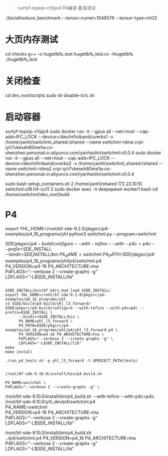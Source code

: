 > xurtyf-topxip-xYpjo4
P4编译
基准测试


./bin/allreduce_benchmark --tensor-numel=1048576 --tensor-type=int32


# 大页内存测试
cd checks
g++ -o hugetlbfs_test hugetlbfs_test.cc -lhugetlbfs
./hugetlbfs_test
# 关闭检查
cd dev_root/scripts
sudo sh disable-icrc.sh
# 启动容器

xurtyf-topxip-xYpjo4
sudo docker run -it --gpus all --net=host --cap-add=IPC_LOCK --device=/dev/infiniband/uverbs1 -v /home/yanhl/switchml_shared:/shared --name switchml-rdma crpi-iyh7vkeseh80me1w.cn-shenzhen.personal.cr.aliyuncs.com/yanhaolin/switchml:v0.0.4
sudo docker run -it --gpus all --net=host --cap-add=IPC_LOCK --device=/dev/infiniband/uverbs2 -v /home/yanhl/switchml_shared:/shared --name switchml-rdma2 crpi-iyh7vkeseh80me1w.cn-shenzhen.personal.cr.aliyuncs.com/yanhaolin/switchml:v0.0.4



sudo bash setup_containers.sh 2 /home/yanhl/shared 172.22.10.10 switchml:u18.04-cu11.2
sudo docker exec -it deepspeed-worker1 bash
cd /home/switchml/dev_root/build

# P4
export YHL_HOME=/root/bf-sde-9.2.0/pkgsrc/p4-examples/p4_16_programs/yhl
python3 switchml.py --program=switchml


$SDE/pkgsrc/p4-build/configure --with-tofino --with-p4c=p4c --prefix=$SDE_INSTALL \
      --bindir=$SDE_INSTALL/bin \
      P4_NAME=switchml \
      P4_PATH=$SDE/pkgsrc/p4-examples/p4_16_programs/yhl/p4/switchml.p4 \
      P4_VERSION=p4-16 P4_ARCHITECTURE=tna \
      P4FLAGS="--verbose 2 --create-graphs -g" \
      LDFLAGS="-L$SDE_INSTALL/lib"


```

$SDE_INSTALL/bin/bf_kdrv_mod_load $SDE_INSTALL/
export YHL_HOME=/root/bf-sde-9.2.0/pkgsrc/p4-examples/p4_16_programs/yhl
cd $SDE/build/p4-build/yhl_l3_forward/
$SDE/pkgsrc/p4-build/configure --with-tofino --with-p4c=p4c --prefix=$SDE_INSTALL \
      --bindir=$SDE_INSTALL/bin \
      P4_NAME=yhl_l3_forward \
      P4_PATH=$SDE/pkgsrc/p4-examples/p4_16_programs/yhl/p4/yhl_l3_forward.p4 \
      P4_VERSION=p4-16 P4_ARCHITECTURE=tna \
      P4FLAGS="--verbose 2 --create-graphs -g" \
      LDFLAGS="-L$SDE_INSTALL/lib"
make
make install 

./run_p4_tests.sh -p yhl_l3_forward -t $PROJECT_PATH/tests/


/root/bf-sde-9.10.0/install/bin/p4_build.sh 

P4_NAME=switchml \
P4FLAGS="--verbose 2 --create-graphs -g" \
```


/root/bf-sde-9.10.0/install/bin/p4_build.sh --with-tofino --with-p4c=p4c \
      /root/bf-sde-9.10.0/yhl_dev/p4/switchml.p4 \
      P4_NAME=switchml \
      P4_VERSION=p4-16 P4_ARCHITECTURE=tna \
      P4FLAGS="--verbose 2 --create-graphs -g" \
      LDFLAGS="-L$SDE_INSTALL/lib"

/root/bf-sde-9.10.0/install/bin/p4_build.sh \
      ../p4/switchml.p4  P4_VERSION=p4_16 P4_ARCHITECTURE=tna \
      P4FLAGS="--verbose 2 --create-graphs -g" \
      LDFLAGS="-L$SDE_INSTALL/lib"